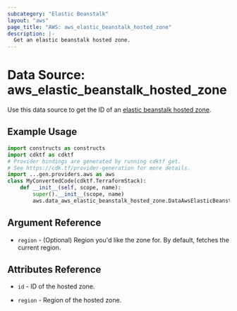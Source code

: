 ```yaml
---
subcategory: "Elastic Beanstalk"
layout: "aws"
page_title: "AWS: aws_elastic_beanstalk_hosted_zone"
description: |-
  Get an elastic beanstalk hosted zone.
---
```


# Data Source: aws_elastic_beanstalk_hosted_zone

Use this data source to get the ID of an [elastic beanstalk hosted zone](http://docs.aws.amazon.com/general/latest/gr/rande.html#elasticbeanstalk_region).

## Example Usage

```python
import constructs as constructs
import cdktf as cdktf
# Provider bindings are generated by running cdktf get.
# See https://cdk.tf/provider-generation for more details.
import ...gen.providers.aws as aws
class MyConvertedCode(cdktf.TerraformStack):
    def __init__(self, scope, name):
        super().__init__(scope, name)
        aws.data_aws_elastic_beanstalk_hosted_zone.DataAwsElasticBeanstalkHostedZone(self, "current")
```

## Argument Reference

* `region` - (Optional) Region you'd like the zone for. By default, fetches the current region.

## Attributes Reference

* `id` - ID of the hosted zone.

* `region` - Region of the hosted zone.

<!-- cache-key: cdktf-0.17.0-pre.15 input-ddbd2824307d6d3ccd79084f221dfbf8e7f6da7f557cb98c66a84c0e609db009 -->